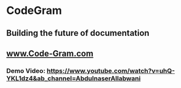 # CodeGram

## Building the future of documentation

## www.Code-Gram.com ##
### Demo Video: https://www.youtube.com/watch?v=uhQ-YKL1dz4&ab_channel=AbdulnaserAllabwani ###
